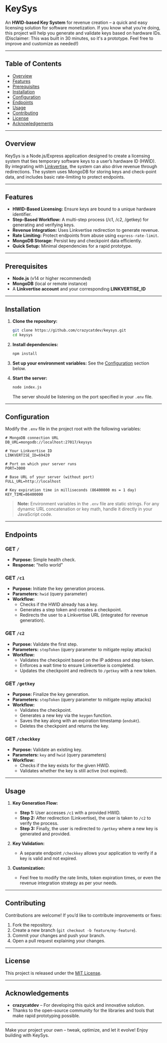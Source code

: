 # KeySys

An **HWID-based Key System** for revenue creation – a quick and easy licensing solution for software monetization. If you know what you’re doing, this project will help you generate and validate keys based on hardware IDs. (Disclaimer: This was built in 30 minutes, so it's a prototype. Feel free to improve and customize as needed!)

---

## Table of Contents

- [Overview](#overview)
- [Features](#features)
- [Prerequisites](#prerequisites)
- [Installation](#installation)
- [Configuration](#configuration)
- [Endpoints](#endpoints)
- [Usage](#usage)
- [Contributing](#contributing)
- [License](#license)
- [Acknowledgements](#acknowledgements)

---

## Overview

KeySys is a Node.js/Express application designed to create a licensing system that ties temporary software keys to a user’s hardware ID (HWID). By integrating with [Linkvertise](https://linkvertise.com/), the system can also drive revenue through redirections. The system uses MongoDB for storing keys and check-point data, and includes basic rate-limiting to protect endpoints.

---

## Features

- **HWID-Based Licensing:** Ensure keys are bound to a unique hardware identifier.
- **Step-Based Workflow:** A multi-step process (/c1, /c2, /getkey) for generating and verifying keys.
- **Revenue Integration:** Uses Linkvertise redirection to generate revenue.
- **Rate Limiting:** Protect endpoints from abuse using `express-rate-limit`.
- **MongoDB Storage:** Persist key and checkpoint data efficiently.
- **Quick Setup:** Minimal dependencies for a rapid prototype.

---

## Prerequisites

- **Node.js** (v14 or higher recommended)
- **MongoDB** (local or remote instance)
- A **Linkvertise account** and your corresponding **LINKVERTISE_ID**

---

## Installation

1. **Clone the repository:**

   ```bash
   git clone https://github.com/crazycatdev/keysys.git
   cd keysys
   ```

2. **Install dependencies:**

   ```bash
   npm install
   ```

3. **Set up your environment variables:** See the [Configuration](#configuration) section below.

4. **Start the server:**

   ```bash
   node index.js
   ```

   The server should be listening on the port specified in your `.env` file.

---

## Configuration

Modify the `.env` file in the project root with the following variables:

```env
# MongoDB connection URL
DB_URL=mongodb://localhost:27017/keysys

# Your Linkvertise ID
LINKVERTISE_ID=69420

# Port on which your server runs
PORT=3000

# Base URL of your server (without port)
FULL_URL=http://localhost

# Key expiration time in milliseconds (86400000 ms = 1 day)
KEY_TIME=86400000
```

> **Note:** Environment variables in the `.env` file are static strings. For any dynamic URL concatenation or key math, handle it directly in your JavaScript code.

---

## Endpoints

### GET `/`
- **Purpose:** Simple health check.
- **Response:** "hello world"

### GET `/c1`
- **Purpose:** Initiate the key generation process.
- **Parameters:** `hwid` (query parameter)
- **Workflow:**
  - Checks if the HWID already has a key.
  - Generates a step token and creates a checkpoint.
  - Redirects the user to a Linkvertise URL (integrated for revenue generation).

### GET `/c2`
- **Purpose:** Validate the first step.
- **Parameters:** `stepToken` (query parameter to mitigate replay attacks)
- **Workflow:**
  - Validates the checkpoint based on the IP address and step token.
  - Enforces a wait time to ensure Linkvertise is completed.
  - Updates the checkpoint and redirects to `/getkey` with a new token.

### GET `/getkey`
- **Purpose:** Finalize the key generation.
- **Parameters:** `stepToken` (query parameter to mitigate replay attacks)
- **Workflow:**
  - Validates the checkpoint.
  - Generates a new key via the `keygen` function.
  - Saves the key along with an expiration timestamp (`endsAt`).
  - Deletes the checkpoint and returns the key.

### GET `/checkkey`
- **Purpose:** Validate an existing key.
- **Parameters:** `key` and `hwid` (query parameters)
- **Workflow:**
  - Checks if the key exists for the given HWID.
  - Validates whether the key is still active (not expired).

---

## Usage

1. **Key Generation Flow:**
   - **Step 1:** User accesses `/c1` with a provided HWID.
   - **Step 2:** After redirection (Linkvertise), the user is taken to `/c2` to verify the process.
   - **Step 3:** Finally, the user is redirected to `/getkey` where a new key is generated and provided.
   
2. **Key Validation:**
   - A separate endpoint `/checkkey` allows your application to verify if a key is valid and not expired.

3. **Customization:**
   - Feel free to modify the rate limits, token expiration times, or even the revenue integration strategy as per your needs.

---

## Contributing

Contributions are welcome! If you’d like to contribute improvements or fixes:
1. Fork the repository.
2. Create a new branch (`git checkout -b feature/my-feature`).
3. Commit your changes and push your branch.
4. Open a pull request explaining your changes.

---

## License

This project is released under the [MIT License](LICENSE).

---

## Acknowledgements

- **crazycatdev** – For developing this quick and innovative solution.
- Thanks to the open-source community for the libraries and tools that make rapid prototyping possible.

---

Make your project your own – tweak, optimize, and let it evolve! Enjoy building with KeySys.

